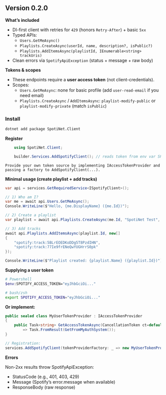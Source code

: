 ## Version 0.2.0

**What’s included**
- DI-first client with retries for `429` (honors `Retry-After`) + basic `5xx`
- Typed APIs:
  - `Users.GetMeAsync()`
  - `Playlists.CreateAsync(userId, name, description?, isPublic?)`
  - `Playlists.AddItemsAsync(playlistId, IEnumerable<string> trackUris)`
- Clean errors via `SpotifyApiException` (status + message + raw body)

**Tokens & scopes**
- These endpoints require a **user access token** (not client-credentials).
- Scopes:
    - `Users.GetMeAsync`: none for basic profile (add `user-read-email` if you need email)
    - `Playlists.CreateAsync` / `AddItemsAsync`: `playlist-modify-public` or `playlist-modify-private` (match `isPublic`)

### Install

```bash
dotnet add package SpotiNet.Client
```

**Register**
```csharp
    using SpotiNet.Client;

    builder.Services.AddSpotifyClient(); // reads token from env var SPOTIFY_ACCESS_TOKEN by default

```
`Provide your own token source by implementing IAccessTokenProvider and passing a factory to AddSpotifyClient(...).`


**Minimal usage (create playlist + add tracks)**
```csharp
var api = services.GetRequiredService<ISpotifyClient>();

// 1) Who am I?
var me = await api.Users.GetMeAsync();
Console.WriteLine($"Hello, {me.DisplayName} ({me.Id})");

// 2) Create a playlist
var playlist = await api.Playlists.CreateAsync(me.Id, "SpotiNet Test", "Created via SpotiNet.Client", isPublic: false);

// 3) Add tracks
await api.Playlists.AddItemsAsync(playlist.Id, new[]
{
    "spotify:track:5BLrEOEDKoDDg5T8PzdIHN",
    "spotify:track:77Ie9frENeQwYUGHrrS0pk"
});

Console.WriteLine($"Playlist created: {playlist.Name} ({playlist.Id})");

```

**Supplying a user token**
```bash
# Powershell
$env:SPOTIFY_ACCESS_TOKEN="eyJhbGciOi..."

# bash/zsh
export SPOTIFY_ACCESS_TOKEN="eyJhbGciOi..."
```

**Or implement:**
```csharp
public sealed class MyUserTokenProvider : IAccessTokenProvider
{
    public Task<string> GetAccessTokenAsync(CancellationToken ct=default)
        => Task.FromResult(GetFromMyAuthSystem());
}

// Registration:
services.AddSpotifyClient(tokenProviderFactory: _ => new MyUserTokenProvider());
```

**Errors**

Non-2xx results throw SpotifyApiException:

- StatusCode (e.g., 401, 403, 429)
- Message (Spotify’s error.message when available)
-  ResponseBody (raw response)
